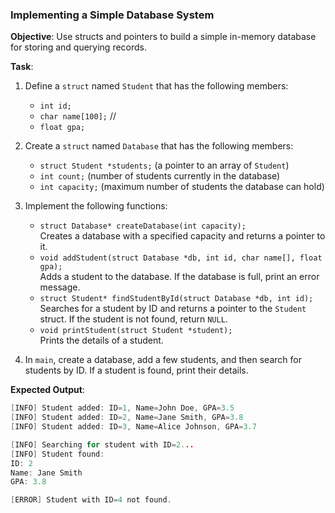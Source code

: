 ### Implementing a Simple Database System

**Objective**: Use structs and pointers to build a simple in-memory database for storing and querying records.

**Task**:
1. Define a `struct` named `Student` that has the following members:
   - `int id;`
   - `char name[100];` //
   - `float gpa;`

2. Create a `struct` named `Database` that has the following members:
   - `struct Student *students;` (a pointer to an array of `Student`)
   - `int count;` (number of students currently in the database)
   - `int capacity;` (maximum number of students the database can hold)

3. Implement the following functions:
   - `struct Database* createDatabase(int capacity);`  
     Creates a database with a specified capacity and returns a pointer to it.
   - `void addStudent(struct Database *db, int id, char name[], float gpa);`  
     Adds a student to the database. If the database is full, print an error message.
   - `struct Student* findStudentById(struct Database *db, int id);`  
     Searches for a student by ID and returns a pointer to the `Student` struct. If the student is not found, return `NULL`.
   - `void printStudent(struct Student *student);`  
     Prints the details of a student.

4. In `main`, create a database, add a few students, and then search for students by ID. If a student is found, print their details.

**Expected Output**:
```c
[INFO] Student added: ID=1, Name=John Doe, GPA=3.5
[INFO] Student added: ID=2, Name=Jane Smith, GPA=3.8
[INFO] Student added: ID=3, Name=Alice Johnson, GPA=3.7

[INFO] Searching for student with ID=2...
[INFO] Student found:
ID: 2
Name: Jane Smith
GPA: 3.8

[ERROR] Student with ID=4 not found.